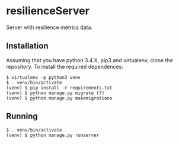 # resilienceServer
Server with resilience metrics data.

## Installation

Assuming that you have python 3.4.X, pip3 and virtualenv, clone the repository. To install the required dependences:

```
$ virtualenv -p python3 venv
$ . venv/bin/activate
(venv) $ pip install -r requirements.txt
(venv) $ python manage.py migrate (?)
(venv) $ python manage.py makemigrations
```

## Running

```
$ . venv/bin/activate
(venv) $ python manage.py runserver
```
